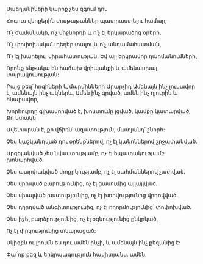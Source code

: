 Սպեղանիների կարիք չես զգում դու


Հոգուս վերքերին փաթաթաններ պատրաստելու համար,


Ո՛չ ժամանակի, ո՛չ միջնորդի և ո՛չ էլ երկարաձիգ օրերի,


Ո՛չ փոփոխական դեղեր տալու և ո՛չ անդամահատման,


Ո՛չ էլ խարելու, վիրահատության. Եվ այլ երկրավոր դարմանումների,


Որոնք ենթակա են հաճախ վրիպանքի և ամենասխալ տարակուսության:


Բայց քեզ՝ հոգիների և մարմինների Արարչիդ Ամենայն ինչ լուսավոր է, ամենայն ինչ ակներև, Ամեն ինչ գրված, ամեն ինչ դյուրին և հնարավոր,


Խորհուրդը գլխավորված է, խոստումը լցված, կամքը կատարված, Քո կտակն


Ավետարան է, քո վճիռն՝ ազատություն, մատյանդ՝ շնորհ:


Չես կաշկանդված դու օրենքներով, ոչ էլ կանոններով շրջափակված.


Արգելակված չես նվաստությամբ, ոչ էլ հպատակությամբ խոնարհված.


Չես պարփակված փոքրկությամբ, ոչ էլ սահմաններով չափված.


Չես վրիպած բարությունից, ոչ էլ ցասումից այլայլված.


Չես սխալված խստությունից, ոչ էլ խռովությունից վրդովված.


Չես դղրդված անգիտությունից, ոչ էլ ողորմությունից՝ փոփոխված.


Չես իջել բարձրությունից, ոչ էլ օգնությունից ընկրկած,


Ոչ էլ փրկությունից տկարացած:


Սկիզբն ու լրումն ես դու ամեն ինչի, և ամենայն ինչ քեզանից է:


Փա՜ռք քեզ և երկրպագություն հավիտյանս. ամեն: